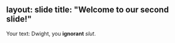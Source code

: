 layout: slide
title: "Welcome to our second slide!"
---
Your text:
Dwight, you **ignorant** *slut*.
